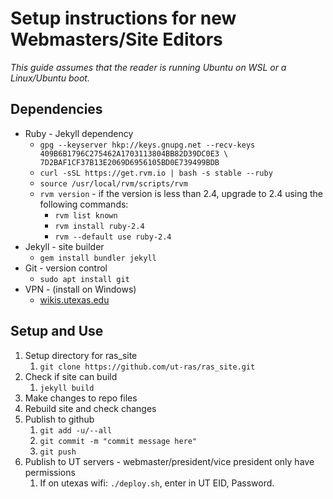 # Setup instructions for new Webmasters/Site Editors
*This guide assumes that the reader is running Ubuntu on WSL or a Linux/Ubuntu boot.*
## Dependencies
* Ruby - Jekyll dependency
  * `gpg --keyserver hkp://keys.gnupg.net --recv-keys 409B6B1796C275462A1703113804BB82D39DC0E3 \
7D2BAF1CF37B13E2069D6956105BD0E739499BDB`
  * `curl -sSL https://get.rvm.io | bash -s stable --ruby`
  * `source /usr/local/rvm/scripts/rvm`
  * `rvm version` - if the version is less than 2.4, upgrade to 2.4 using the following commands:
    * `rvm list known`
    * `rvm install ruby-2.4`
    * `rvm --default use ruby-2.4`
* Jekyll - site builder
  * `gem install bundler jekyll`
* Git - version control  
  * `sudo apt install git`
* VPN - (install on Windows)
  * [wikis.utexas.edu](https://wikis.utexas.edu/display/engritgpublic/Connecting+to+the+University+of+Texas+VPN)
  
## Setup and Use
1. Setup directory for ras_site
    1. `git clone https://github.com/ut-ras/ras_site.git`
2. Check if site can build
    1. `jekyll build`
3. Make changes to repo files
4. Rebuild site and check changes
5. Publish to github
    1. `git add -u/--all`
    2. `git commit -m "commit message here"`
    3. `git push`
6. Publish to UT servers - webmaster/president/vice president only have permissions
    1. If on utexas wifi: `./deploy.sh`, enter in UT EID, Password.
